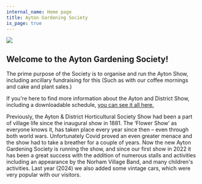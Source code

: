 ```yaml
---
internal_name: Home page
title: Ayton Gardening Society
is_page: true
---
```



![](/assets/uncle-simon-by-jp.jpg)




## Welcome to the Ayton Gardening Society!


The prime purpose of the Society is to organise and run the Ayton Show, including ancillary fundraising for this (Such as with our coffee mornings and cake and plant sales.)

If you're here to find more information about the Ayton and District Show, including a downloadable schedule, [you can see it all here. ](<>)

[](<>)Previously, the Ayton & District Horticultural Society Show had been a part of village life since the inaugural show in 1881. The ‘Flower Show’ as everyone knows it, has taken place every year since then – even through both world wars. Unfortunately Covid proved an even greater menace and the show had to take a breather for a couple of years. Now the new Ayton Gardening Society is running the show, and since our first show in 2022 it has been a great success with the addition of numerous stalls and activities including an appearance by the Norham Village Band, and many children's activities. Last year (2024) we also added some vintage cars, which were very popular with our visitors.
